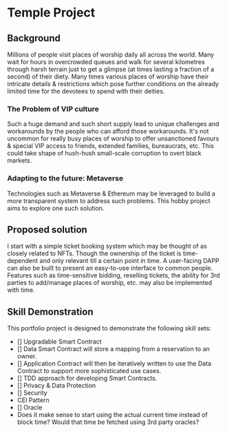 # Temple Project

## Background
Millions of people visit places of worship daily all across the world. Many wait for hours in overcrowded queues and walk for several kilometres through harsh terrain just to get a glimpse (at times lasting a fraction of a second) of their diety. Many times various places of worship have their intricate details & restrictions which pose further conditions on the already limited time for the devotees to spend with their deities.

### The Problem of VIP culture
Such a huge demand and such short supply lead to unique challenges and workarounds by the people who can afford those workarounds. It's not uncommon for really busy places of worship to offer unsanctioned favours & special VIP access to friends, extended families, bureaucrats, etc. This could take shape of hush-hush small-scale corruption to overt black markets.

### Adapting to the future: Metaverse
Technologies such as Metaverse & Ethereum may be leveraged to build a more transparent system to address such problems. This hobby project aims to explore one such solution.

## Proposed solution
I start with a simple ticket booking system which may be thought of as closely related to NFTs. Though the ownership of the ticket is time-dependent and only relevant till a certain point in time. A user-facing DAPP can also be built to present an easy-to-use interface to common people. Features such as time-sensitive bidding, reselling tickets, the ability for 3rd parties to add/manage places of worship, etc. may also be implemented with time.

## Skill Demonstration
This portfolio project is designed to demonstrate the following skill sets:
- [] Upgradable Smart Contract
 - [] Data Smart Contract will store a mapping from a reservation to an owner.
 - [] Application Contract will then be iteratively written to use the Data Contract to support more sophisticated use cases.
- [] TDD approach for developing Smart Contracts.
- [] Privacy & Data Protection
- [] Security
 - CEI Pattern
- [] Oracle
 - Does it make sense to start using the actual current time instead of block time? Would that time be fetched using 3rd party oracles?





